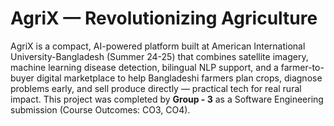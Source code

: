 
<html lang="en">

<body>
  <h1>AgriX — Revolutionizing Agriculture</h1>
  <p>
    AgriX is a compact, AI-powered platform built at American International University-Bangladesh (Summer 24-25) that combines satellite imagery, machine learning disease detection, bilingual NLP support, and a farmer-to-buyer digital marketplace to help Bangladeshi farmers plan crops, diagnose problems early, and sell produce directly — practical tech for real rural impact. This project was completed by <strong>Group - 3</strong> as a Software Engineering submission (Course Outcomes: CO3, CO4).
  </p>
</body>
</html>
